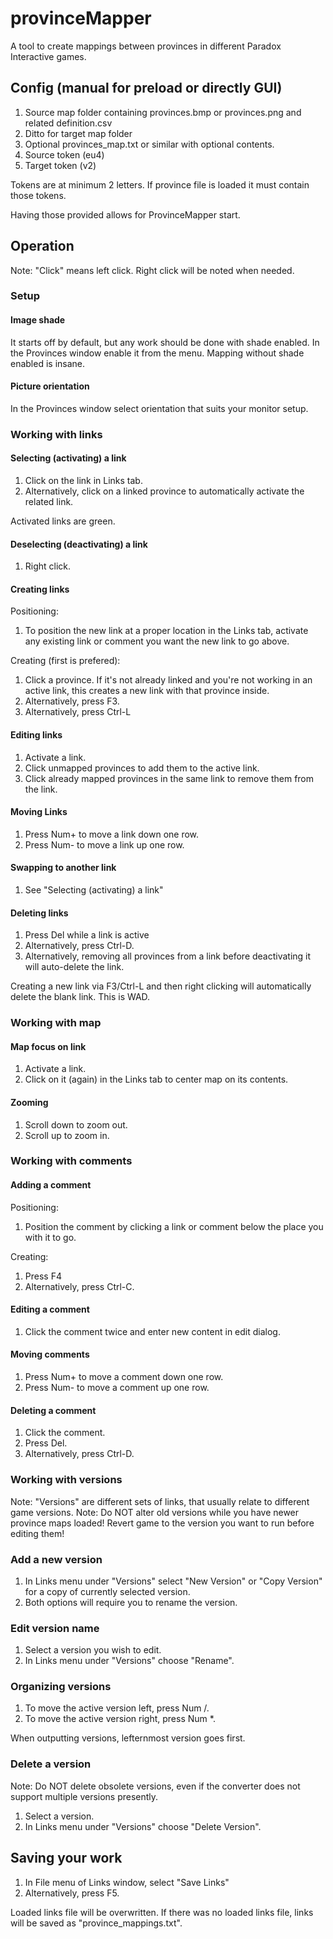 # provinceMapper
A tool to create mappings between provinces in different Paradox Interactive games.

## Config (manual for preload or directly GUI)

1.  Source map folder containing provinces.bmp or provinces.png and related definition.csv
2.  Ditto for target map folder
3.  Optional provinces_map.txt or similar with optional contents.
4.  Source token (eu4)
5.  Target token (v2)

Tokens are at minimum 2 letters. If province file is loaded it must contain those tokens.

Having those provided allows for ProvinceMapper start.

## Operation

Note: "Click" means left click. Right click will be noted when needed.

### Setup

#### Image shade

It starts off by default, but any work should be done with shade enabled. In the Provinces window enable it from the menu.
Mapping without shade enabled is insane.

#### Picture orientation

In the Provinces window select orientation that suits your monitor setup.

### Working with links

#### Selecting (activating) a link

1.  Click on the link in Links tab.
2.  Alternatively, click on a linked province to automatically activate the related link.

Activated links are green.

#### Deselecting (deactivating) a link

1.  Right click.

#### Creating links

Positioning:
 
1.  To position the new link at a proper location in the Links tab, activate any existing link or comment you want the new link to go above.

Creating (first is prefered):

1.  Click a province. If it's not already linked and you're not working in an active link, this creates a new link with that province inside.
2.  Alternatively, press F3.
3.  Alternatively, press Ctrl-L

#### Editing links

1.  Activate a link.
2.  Click unmapped provinces to add them to the active link.
3.  Click already mapped provinces in the same link to remove them from the link.

#### Moving Links

1.  Press Num+ to move a link down one row.
2.  Press Num- to move a link up one row.

#### Swapping to another link

1.  See "Selecting (activating) a link"

#### Deleting links

1.  Press Del while a link is active
2.  Alternatively, press Ctrl-D.
3.  Alternatively, removing all provinces from a link before deactivating it will auto-delete the link.

Creating a new link via F3/Ctrl-L and then right clicking will automatically delete the blank link. This is WAD.

### Working with map

#### Map focus on link

1.  Activate a link.
2.  Click on it (again) in the Links tab to center map on its contents.

#### Zooming

1.  Scroll down to zoom out.
2.  Scroll up to zoom in.

### Working with comments

#### Adding a comment

Positioning:
 
1.  Position the comment by clicking a link or comment below the place you with it to go.

Creating:

1.  Press F4
2.  Alternatively, press Ctrl-C.

#### Editing a comment

1.  Click the comment twice and enter new content in edit dialog.

#### Moving comments

1.  Press Num+ to move a comment down one row.
2.  Press Num- to move a comment up one row.

#### Deleting a comment

1.  Click the comment.
2.  Press Del.
3.  Alternatively, press Ctrl-D.

### Working with versions

Note: "Versions" are different sets of links, that usually relate to different game versions.
Note: Do NOT alter old versions while you have newer province maps loaded! Revert game to the version you want to run before editing them!

### Add a new version

1.  In Links menu under "Versions" select "New Version" or "Copy Version" for a copy of currently selected version.
2.  Both options will require you to rename the version.

### Edit version name

1.  Select a version you wish to edit.
2.  In Links menu under "Versions" choose "Rename".

### Organizing versions

1.  To move the active version left, press Num /.
2.  To move the active version right, press Num *.

When outputting versions, lefternmost version goes first.

### Delete a version

Note: Do NOT delete obsolete versions, even if the converter does not support multiple versions presently.

1.  Select a version.
2.  In Links menu under "Versions" choose "Delete Version".

## Saving your work

1.  In File menu of Links window, select "Save Links"
2.  Alternatively, press F5.

Loaded links file will be overwritten.
If there was no loaded links file, links will be saved as "province_mappings.txt".
